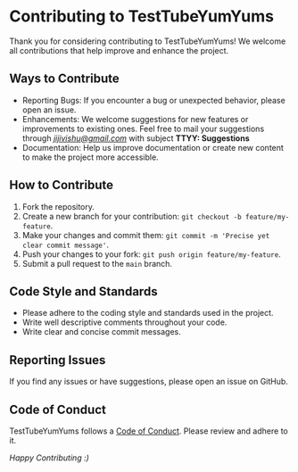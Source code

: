 # Contributing to TestTubeYumYums

Thank you for considering contributing to TestTubeYumYums! We welcome all contributions that help improve and enhance the project.

## Ways to Contribute

- Reporting Bugs: If you encounter a bug or unexpected behavior, please open an issue.
- Enhancements: We welcome suggestions for new features or improvements to existing ones. Feel free to mail your suggestions through *jijivishu@gmail.com* with subject **TTYY: Suggestions**
- Documentation: Help us improve documentation or create new content to make the project more accessible.

## How to Contribute

1. Fork the repository.
2. Create a new branch for your contribution: `git checkout -b feature/my-feature`.
3. Make your changes and commit them: `git commit -m 'Precise yet clear commit message'`.
4. Push your changes to your fork: `git push origin feature/my-feature`.
5. Submit a pull request to the `main` branch.

## Code Style and Standards

- Please adhere to the coding style and standards used in the project.
- Write well descriptive comments throughout your code.
- Write clear and concise commit messages.

## Reporting Issues

If you find any issues or have suggestions, please open an issue on GitHub.

## Code of Conduct

TestTubeYumYums follows a [Code of Conduct](CODE_OF_CONDUCT.md). Please review and adhere to it.

*Happy Contributing :)*

